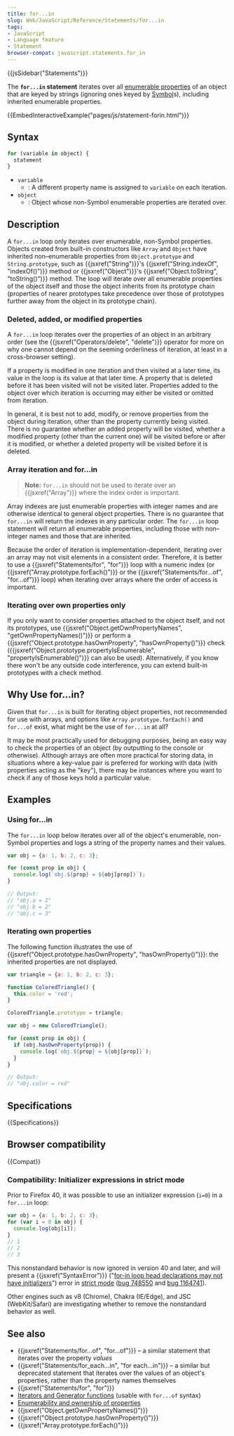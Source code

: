```yaml
---
title: for...in
slug: Web/JavaScript/Reference/Statements/for...in
tags:
- JavaScript
- Language feature
- Statement
browser-compat: javascript.statements.for_in
---
```

{{jsSidebar("Statements")}}

The **`for...in` statement** iterates over all
[enumerable properties](/en-US/docs/Web/JavaScript/Enumerability_and_ownership_of_properties)
of an object that are keyed by strings (ignoring ones keyed by
[Symbol](/en-US/docs/Web/JavaScript/Reference/Global_Objects/Symbol)s),
including inherited enumerable properties.

{{EmbedInteractiveExample("pages/js/statement-forin.html")}}

## Syntax

```js
for (variable in object) {
  statement
}
```

*   `variable`
    *   : A different property name is assigned to `variable` on each iteration.
*   `object`
    *   : Object whose non-Symbol enumerable properties are iterated over.

## Description

A `for...in` loop only iterates over enumerable, non-Symbol properties. Objects
created from built–in constructors like `Array` and `Object` have inherited
non–enumerable properties from `Object.prototype` and `String.prototype`, such
as {{jsxref("String")}}'s
{{jsxref("String.indexOf", "indexOf()")}} method or
{{jsxref("Object")}}'s
{{jsxref("Object.toString", "toString()")}} method. The loop will
iterate over all enumerable properties of the object itself and those the object
inherits from its prototype chain (properties of nearer prototypes take
precedence over those of prototypes further away from the object in its
prototype chain).

### Deleted, added, or modified properties

A `for...in` loop iterates over the properties of an object in an arbitrary
order (see the {{jsxref("Operators/delete", "delete")}} operator for
more on why one cannot depend on the seeming orderliness of iteration, at least
in a cross-browser setting).

If a property is modified in one iteration and then visited at a later time, its
value in the loop is its value at that later time. A property that is deleted
before it has been visited will not be visited later. Properties added to the
object over which iteration is occurring may either be visited or omitted from
iteration.

In general, it is best not to add, modify, or remove properties from the object
during iteration, other than the property currently being visited. There is no
guarantee whether an added property will be visited, whether a modified property
(other than the current one) will be visited before or after it is modified, or
whether a deleted property will be visited before it is deleted.

### Array iteration and for...in

> **Note:** `for...in` should not be used to iterate over an
> {{jsxref("Array")}} where the index order is important.

Array indexes are just enumerable properties with integer names and are
otherwise identical to general object properties. There is no guarantee that
`for...in` will return the indexes in any particular order. The `for...in` loop
statement will return all enumerable properties, including those with
non–integer names and those that are inherited.

Because the order of iteration is implementation-dependent, iterating over an
array may not visit elements in a consistent order. Therefore, it is better to
use a {{jsxref("Statements/for", "for")}} loop with a numeric index
(or {{jsxref("Array.prototype.forEach()")}} or the
{{jsxref("Statements/for...of",
  "for...of")}} loop) when
iterating over arrays where the order of access is important.

### Iterating over own properties only

If you only want to consider properties attached to the object itself, and not
its prototypes, use
{{jsxref("Object.getOwnPropertyNames", "getOwnPropertyNames()")}}
or perform a
{{jsxref("Object.prototype.hasOwnProperty", "hasOwnProperty()")}}
check
({{jsxref("Object.prototype.propertyIsEnumerable", "propertyIsEnumerable()")}}
can also be used). Alternatively, if you know there won't be any outside code
interference, you can extend built-in prototypes with a check method.

## Why Use for...in?

Given that `for...in` is built for iterating object properties, not recommended
for use with arrays, and options like `Array.prototype.forEach()` and `for...of`
exist, what might be the use of `for...in` at all?

It may be most practically used for debugging purposes, being an easy way to
check the properties of an object (by outputting to the console or otherwise).
Although arrays are often more practical for storing data, in situations where a
key-value pair is preferred for working with data (with properties acting as the
"key"), there may be instances where you want to check if any of those keys hold
a particular value.

## Examples

### Using for...in

The `for...in` loop below iterates over all of the object's enumerable,
non-Symbol properties and logs a string of the property names and their values.

```js
var obj = {a: 1, b: 2, c: 3};

for (const prop in obj) {
  console.log(`obj.${prop} = ${obj[prop]}`);
}

// Output:
// "obj.a = 1"
// "obj.b = 2"
// "obj.c = 3"
```

### Iterating own properties

The following function illustrates the use of
{{jsxref("Object.prototype.hasOwnProperty", "hasOwnProperty()")}}:
the inherited properties are not displayed.

```js
var triangle = {a: 1, b: 2, c: 3};

function ColoredTriangle() {
  this.color = 'red';
}

ColoredTriangle.prototype = triangle;

var obj = new ColoredTriangle();

for (const prop in obj) {
  if (obj.hasOwnProperty(prop)) {
    console.log(`obj.${prop} = ${obj[prop]}`);
  }
}

// Output:
// "obj.color = red"
```

## Specifications

{{Specifications}}

## Browser compatibility

{{Compat}}

### Compatibility: Initializer expressions in strict mode

Prior to Firefox 40, it was possible to use an initializer expression (`i=0`) in
a `for...in` loop:

```js example-bad
var obj = {a: 1, b: 2, c: 3};
for (var i = 0 in obj) {
  console.log(obj[i]);
}
// 1
// 2
// 3
```

This nonstandard behavior is now ignored in version 40 and later, and will
present a {{jsxref("SyntaxError")}}
("[for-in loop head declarations may not have initializers](/en-US/docs/Web/JavaScript/Reference/Errors/Invalid_for-in_initializer)")
error in [strict mode](/en-US/docs/Web/JavaScript/Reference/Strict_mode)
([bug 748550](https://bugzilla.mozilla.org/show_bug.cgi?id=748550) and
[bug 1164741](https://bugzilla.mozilla.org/show_bug.cgi?id=1164741)).

Other engines such as v8 (Chrome), Chakra (IE/Edge), and JSC (WebKit/Safari) are
investigating whether to remove the nonstandard behavior as well.

## See also

*   {{jsxref("Statements/for...of", "for...of")}} – a similar
    statement that iterates over the property *values*
*   {{jsxref("Statements/for_each...in", "for each...in")}} – a
    similar but deprecated statement that iterates over the values of an object's
    properties, rather than the property names themselves
*   {{jsxref("Statements/for", "for")}}
*   [Iterators and Generator functions](/en-US/docs/Web/JavaScript/Guide/Iterators_and_Generators)
    (usable with `for...of` syntax)
*   [Enumerability and ownership of properties](/en-US/docs/Web/JavaScript/Enumerability_and_ownership_of_properties)
*   {{jsxref("Object.getOwnPropertyNames()")}}
*   {{jsxref("Object.prototype.hasOwnProperty()")}}
*   {{jsxref("Array.prototype.forEach()")}}
